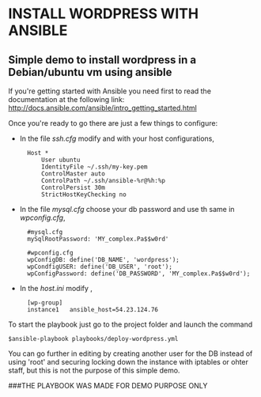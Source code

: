 # INSTALL WORDPRESS WITH ANSIBLE
## Simple demo to install wordpress in a Debian/ubuntu vm using ansible

If you're getting started with Ansible you need first to read the documentation at the following link: 
http://docs.ansible.com/ansible/intro_getting_started.html

Once you're ready to go there are just a few things to configure:

- In the file *ssh.cfg* modify <SERVER USER> and <PATH TO KEY FILE> with your host configurations,

        Host *
            User ubuntu
            IdentityFile ~/.ssh/my-key.pem
            ControlMaster auto
            ControlPath ~/.ssh/ansible-%r@%h:%p
            ControlPersist 30m
            StrictHostKeyChecking no
      
- In the file *mysql.cfg* choose your db password and use th same in *wpconfig.cfg*, 

        #mysql.cfg
        mySqlRootPassword: 'MY_complex.Pa$$w0rd'
    
        #wpconfig.cfg
        wpConfigDB: define('DB_NAME', 'wordpress');
        wpCondfigUSER: define('DB_USER', 'root');
        wpConfigPassword: define('DB_PASSWORD', 'MY_complex.Pa$$w0rd');
    
- In the *host.ini* modify <YOU HOST IP>,

        [wp-group]
        instance1   ansible_host=54.23.124.76
        
To start the playbook just go to the project folder and launch the command

    $ansible-playbook playbooks/deploy-wordpress.yml
    
You can go further in editing by creating another user for the DB instead of using 'root' and securing locking down the
instance with iptables or ohter staff, but this is not the purpose of this simple demo.

###THE PLAYBOOK WAS MADE FOR DEMO PURPOSE ONLY